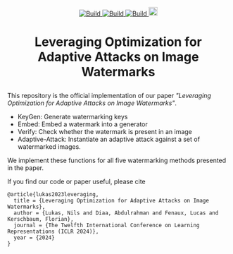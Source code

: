 <p align="center">
<a href="https://www.python.org/downloads/">
        <img alt="Build" src="https://img.shields.io/badge/3.10-Python-green">
</a>
<a href="https://pytorch.org">
        <img alt="Build" src="https://img.shields.io/badge/2.0-PyTorch-green">
</a>
<a href="https://huggingface.co/stabilityai/stable-diffusion-2">
        <img alt="Build" src="https://img.shields.io/badge/StabilityAI-Stable_Diffusion v2-green">
</a>
<a href="https://huggingface.co/">
        <img height=20px alt="Build" src="https://huggingface.co/datasets/huggingface/badges/raw/main/powered-by-huggingface-light.svg">
</a>
<br>

</p>

<h1 align="center">
    <p>Leveraging Optimization for Adaptive Attacks on Image Watermarks</p>
</h1>

This repository is the official implementation of our paper 
*"Leveraging Optimization for Adaptive Attacks on Image Watermarks"*.

* KeyGen: Generate watermarking keys 
* Embed: Embed a watermark into a generator
* Verify: Check whether the watermark is present in an image
* Adaptive-Attack: Instantiate an adaptive attack against a set of watermarked images.

We implement these functions for all five watermarking methods presented in the paper. 


If you find our code or paper useful, please cite
```
@article{lukas2023leveraging,
  title = {Leveraging Optimization for Adaptive Attacks on Image Watermarks},
  author = {Lukas, Nils and Diaa, Abdulrahman and Fenaux, Lucas and Kerschbaum, Florian},
  journal = {The Twelfth International Conference on Learning Representations (ICLR 2024)},
  year = {2024}
}
```
